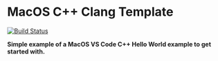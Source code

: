 # MacOS C++ Clang Template

[![Build Status](https://travis-ci.org/robromano/macos_vscode_helloworld_clang_cpp20.svg?branch=master)](https://travis-ci.org/robromano/macos_vscode_helloworld_clang_cpp20)

**Simple example of a MacOS VS Code C++ Hello World example to get started with.**


